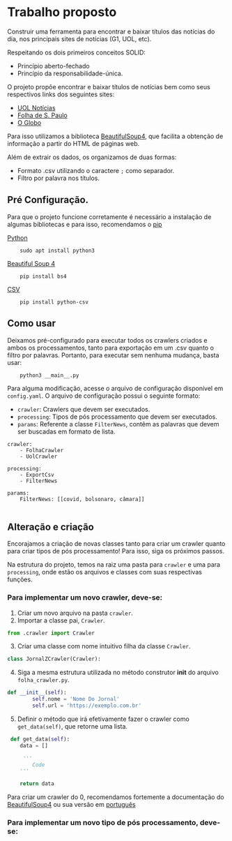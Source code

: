 # Trabalho proposto

Construir uma ferramenta para encontrar e baixar títulos das notícias do dia, nos principais sites de notícias (G1, UOL, etc).

Respeitando os dois primeiros conceitos SOLID:
* Princípio aberto-fechado
* Princípio da responsabilidade-única.

O projeto propôe encontrar e baixar títulos de notícias bem como seus respectivos links dos seguintes sites:
* [UOL Notícias](https://noticias.uol.com.br)
* [Folha de S. Paulo](https://www.folha.uol.com.br)
* [O Globo](https://oglobo.globo.com/)

Para isso utilizamos a biblioteca [BeautifulSoup4](https://pypi.org/project/beautifulsoup4/), que facilita a obtenção de informação a partir do HTML de páginas web.

Além de extrair os dados, os organizamos de duas formas: 
* Formato .csv utilizando o caractere `;` como separador.
* Filtro por palavra nos títulos.


## Pré Configuração.

Para que o projeto funcione corretamente é necessário a instalação de algumas bibliotecas e para isso, recomendamos o [pip](https://pip.pypa.io/en/stable/installing/)

[Python](https://www.python.org/downloads/)
```
    sudo apt install python3
```

[Beautiful Soup 4](https://pypi.org/project/bs4/)
```
    pip install bs4
```

[CSV](https://pypi.org/project/python-csv/)
```
    pip install python-csv
```  

## Como usar
Deixamos pré-configurado para executar todos os crawlers criados e ambos os processamentos, tanto para exportação em um .csv quanto o filtro por palavras. Portanto, para executar sem nenhuma mudança, basta usar:

```bash
    python3 __main__.py
```

Para alguma modificação, acesse o arquivo de configuração disponível em `config.yaml`. O arquivo de configuração possui o seguinte formato:
* `crawler`: Crawlers que devem ser executados.
* `processing`: Tipos de pós processamento que devem ser executados.
* `params`: Referente a classe `FilterNews`, contêm as palavras que devem ser buscadas em formato de lista.

```
crawler:
    - FolhaCrawler
    - UolCrawler

processing:
    - ExportCsv
    - FilterNews

params:
    FilterNews: [[covid, bolsonaro, câmara]]
        
```

## Alteração e criação

Encorajamos a criação de novas classes tanto para criar um crawler quanto para criar tipos de pós processamento! Para isso, siga os próximos passos.

Na estrutura do projeto, temos na raiz uma pasta para `crawler` e uma para `processing`, onde estão os arquivos e classes com suas respectivas funções.

### Para implementar um novo crawler, deve-se:

1. Criar um novo arquivo na pasta `crawler`.
2. Importar a classe pai, `Crawler`.

```py
from .crawler import Crawler
```

3. Criar uma classe com nome intuitivo filha da classe `Crawler`.

```py
class JornalZCrawler(Crawler):
```

4. Siga a mesma estrutura utilizada no método construtor __init__ do arquivo `folha_crawler.py`.

```py
def __init__(self):
        self.nome = 'Nome Do Jornal'
        self.url = 'https://exemplo.com.br'
```

5. Definir o método que irá efetivamente fazer o crawler como `get_data(self)`, que retorne uma lista.

```py
 def get_data(self):
    data = []

     '''          
        Code
    '''

    return data
```

Para criar um crawler do 0, recomendamos fortemente a documentação do [BeautifulSoup4](https://pypi.org/project/beautifulsoup4/) ou sua versão em [português](https://www.crummy.com/software/BeautifulSoup/bs4/doc.ptbr/) 

### Para implementar um novo tipo de pós processamento, deve-se:




